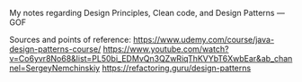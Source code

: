 My notes regarding Design Principles, Clean code, and Design Patterns — GOF

Sources and points of reference:
https://www.udemy.com/course/java-design-patterns-course/
https://www.youtube.com/watch?v=Co6yvr8No68&list=PL50bi_EDMvQn3QZwRiqThKVYbT6XwbEar&ab_channel=SergeyNemchinskiy
https://refactoring.guru/design-patterns
